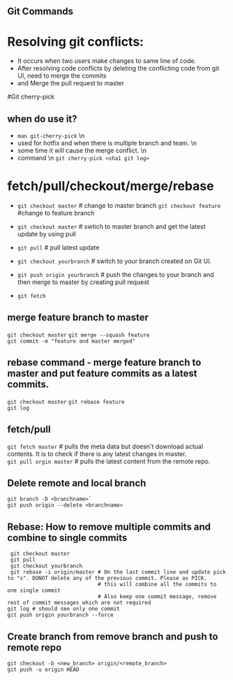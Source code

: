## Git Commands

# Resolving git conflicts:
  - It occurs when two users make changes to same line of code.
  - After resolving code conflicts by deleting the conflicting code from git UI, need to merge the commits
  - and Merge the pull request to master

#Git cherry-pick
## when do use it?
  - `man git-cherry-pick` \n
  - used for hotfix and when there is multiple branch and team. \n
  - some time it will cause the merge conflict. \n
  - command \n
  `git cherry-pick <sha1 git log>`

# fetch/pull/checkout/merge/rebase
- `git checkout master` # change to master branch `git checkout feature` #change to feature branch
- `git checkout master` # swtich to master branch and get the latest update by using pull
- `git pull` # pull latest update
- `git checkout yourbranch` # switch to your branch created on Git UI.
- `git push origin yourbranch` # push the changes to your branch and then merge to master by creating pull request

- `git fetch `

## merge feature branch to master
`git checkout master`
`git merge --squash feature`\
`git commit -m "feature and master merged"`

## rebase command - merge feature branch to master and put feature commits as a latest commits.
`git checkout master`
`git rebase feature`\
`git log`

## fetch/pull
`git fetch master` # pulls the meta data but doesn't download actual contents. It is to check if there is any latest changes in master.\
`git pull orgin master` # pulls the latest content from the remote repo.

## Delete remote and local branch
```
git branch -D <branchname>`
git push origin --delete <branchname>
```

## Rebase: How to remove multiple commits and combine to single commits
```
 git checkout master
 git pull
 git checkout yourbranch
 git rebase -i origin/master # On the last commit line and update pick to "s". DONOT delete any of the previous commit. Please as PICK. 
                             # this will combine all the commits to one single commit
                             # Also keep one commit message, remove rest of commit messages which are not required
git log # should see only one commit
git push origin yourbranch --force
```
## Create branch from remove branch and push to remote repo
```
git checkout -b <new_branch> origin/<remote_branch>
git push -u origin HEAD
```
